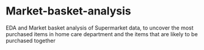 # Market-basket-analysis
EDA and Market basket analysis of  Supermarket data, to uncover the most purchased items in home care department and the items that are likely to be purchased together
